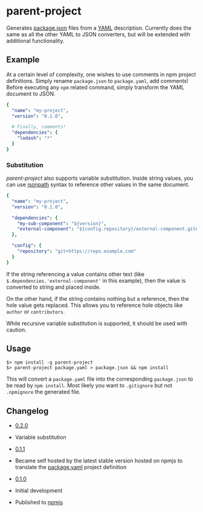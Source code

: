 # parent-project

Generates [package.json](https://docs.npmjs.com/files/package.json) files from a
[YAML](http://yaml.org/) description. Currently does the same as all the other
YAML to JSON converters, but will be extended with additional functionality.



## Example

At a certain level of complexity, one wishes to use comments in npm project
definitions. Simply rename `package.json` to `package.yaml`, add comments!
Before executing any `npm` related command, simply transform the YAML document
to JSON.

```yaml
{
  "name": "my-project",
  "version": "0.1.0",

  # Finally, comments!
  "dependencies": {
    "lodash": "*"
  }
}
```



### Substitution

*parent-project* also supports variable substitution. Inside string values, you
can use [jsonpath](https://www.npmjs.com/package/jsonpath-plus) syntax to
reference other values in the same document.

```yaml
{
  "name": "my-project",
  "version": "0.1.0",

  "dependencies": {
    "my-sub-component": "${version}",
    "external-component": "${config.repository}/external-component.git#dev"
  },

  "config": {
    "repository": "git+https://repo.example.com"
  }
}
```

If the string referencing a value contains other text (like
`$.dependencies.'external-component'` in this example), then the value is
converted to string and placed inside.

On the other hand, if the string contains nothing but a reference, then the hole
value gets replaced. This allows you to reference hole objects like `author` or
`contributors`.

While recursive variable substitution is supported, it should be used with
caution.



## Usage

```
$> npm install -g parent-project
$> parent-project package.yaml > package.json && npm install
```

This will convert a `package.yaml` file into the corresponding `package.json` to
be read by `npm install`. Most likely you want to `.gitignore` but not
`.npmignore` the generated file.



## Changelog

 * [0.2.0](https://github.com/ooxi/parent-project/releases/tag/v0.2.0)
  * Variable substitution

 * [0.1.1](https://github.com/ooxi/parent-project/releases/tag/v0.1.1)
  * Became self hosted by the latest stable version hosted on npmjs to translate
    the [package.yaml](package.yaml) project definition

 * [0.1.0](https://github.com/ooxi/parent-project/releases/tag/v0.1.0)
  * Initial development
  * Published to [npmjs](https://www.npmjs.com/package/parent-project)

